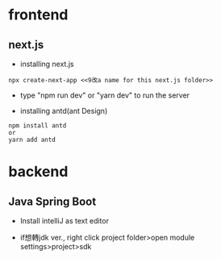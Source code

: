 # frontend
## next.js
- installing next.js
```
npx create-next-app <<9改a name for this next.js folder>>
```
- type "npm run dev" or "yarn dev" to run the server

- installing antd(ant Design)
```
npm install antd
or
yarn add antd
```
# backend
## Java Spring Boot
- Install intelliJ as text editor


- if想轉jdk ver., right click project folder>open module settings>project>sdk